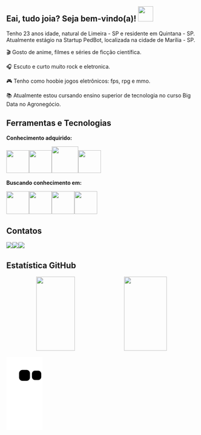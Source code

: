 ## Eai, tudo joia? Seja bem-vindo(a)! <img src="https://cdn.jsdelivr.net/gh/devicons/devicon/icons/atom/atom-original.svg" width="40" height="40" /> 

Tenho 23 anos idade, natural de Limeira - SP e residente em Quintana - SP.
Atualmente estágio na Startup PedBot, localizada na cidade de Marília - SP.

:clapper: Gosto de anime, filmes e séries de ficção científica.

:headphones: Escuto e curto muito rock e eletronica.

:video_game: Tenho como hoobie jogos eletrônicos: fps, rpg e mmo.

:books: Atualmente estou cursando ensino superior de tecnologia no curso Big Data no Agronegócio. 
          
## Ferramentas e Tecnologias 

**Conhecimento adquirido:**

<img src="https://cdn.jsdelivr.net/gh/devicons/devicon/icons/linux/linux-original.svg" width="60" height="60" /><img src="https://cdn.jsdelivr.net/gh/devicons/devicon/icons/git/git-original.svg" width="60" height="60" /><img src="https://cdn.jsdelivr.net/gh/devicons/devicon/icons/trello/trello-plain-wordmark.svg" width="70" height="70" /><img src="https://cdn.jsdelivr.net/gh/devicons/devicon/icons/figma/figma-original.svg" width="60" height="60" />    



**Buscando conhecimento em:** 


<img src="https://cdn.jsdelivr.net/gh/devicons/devicon/icons/html5/html5-original-wordmark.svg" width="60" height="60" /><img src="https://cdn.jsdelivr.net/gh/devicons/devicon/icons/css3/css3-original-wordmark.svg" width="60" height="60" /><img src="https://cdn.jsdelivr.net/gh/devicons/devicon/icons/mysql/mysql-original-wordmark.svg" width="60" height="60" /><img src="https://cdn.jsdelivr.net/gh/devicons/devicon/icons/nodejs/nodejs-plain.svg" width="60" height="60" />


## Contatos 
<div><a href="https://instagram.com/ricardoalexandr_/" target="_blank"><img src="https://img.shields.io/badge/-Instagram-%23E4405F?style=for-the-badge&logo=instagram&logoColor=white" target="_blank"></a><a href="https://www.linkedin.com/in/ricardo-alexandre-ferreira-35702415a/" target="_blank"><img src="https://img.shields.io/badge/-LinkedIn-%230077B5?style=for-the-badge&logo=linkedin&logoColor=white" target="_blank"></a><a href = "mailto:rf89234@gmail.com"><img src="https://img.shields.io/badge/Gmail-D14836?style=for-the-badge&logo=gmail&logoColor=white" target="_blank"></a>
     
## Estatística GitHub        

<p align = "center">
  <img width="45%" height="195px" src = "https://github-readme-stats.vercel.app/api?username=Ricardoxt1&show_icons=true&theme=radical&line_"/>
 <img width="47.5%" height="195px" src="https://github-readme-streak-stats.herokuapp.com/?user=Ricardoxt1&show_icons=true&locale=en&layout=compact&theme=radical&line_" />
</p>
          
![Snake animation](https://github.com/Ricardoxt1/Ricardoxt1/blob/output/github-contribution-grid-snake.svg)

          



          


